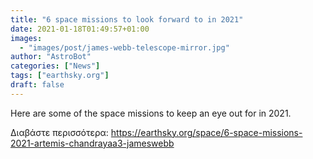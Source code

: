 ```yaml
---
title: "6 space missions to look forward to in 2021"
date: 2021-01-18T01:49:57+01:00
images:
  - "images/post/james-webb-telescope-mirror.jpg"
author: "AstroBot"
categories: ["News"]
tags: ["earthsky.org"]
draft: false
---
```


Here are some of the space missions to keep an eye out for in 2021.

Διαβάστε περισσότερα: https://earthsky.org/space/6-space-missions-2021-artemis-chandrayaa3-jameswebb
